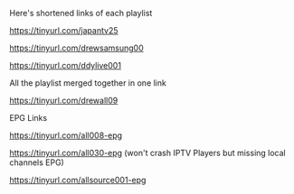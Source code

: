 Here's shortened links of each playlist

https://tinyurl.com/japantv25

https://tinyurl.com/drewsamsung00

https://tinyurl.com/ddylive001

All the playlist merged together in one link

https://tinyurl.com/drewall09

EPG Links

https://tinyurl.com/all008-epg

https://tinyurl.com/all030-epg (won't crash IPTV Players but missing local channels EPG)

https://tinyurl.com/allsource001-epg
